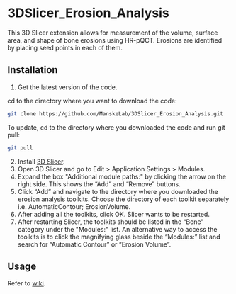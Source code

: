 # 3DSlicer_Erosion_Analysis

This 3D Slicer extension allows for measurement of the volume, surface area, and shape of bone erosions using HR-pQCT. Erosions are identified by placing seed points in each of them.

## Installation
1. Get the latest version of the code. 

cd to the directory where you want to download the code:
```sh
git clone https://github.com/ManskeLab/3DSlicer_Erosion_Analysis.git
```

To update, cd to the directory where you downloaded the code and run git pull:
```sh
git pull
```

2. Install [3D Slicer](https://download.slicer.org/).
3. Open 3D Slicer and go to Edit > Application Settings > Modules. 
4. Expand the box "Additional module paths:" by clicking the arrow on the right side. This shows the “Add” and “Remove” buttons. 
5. Click “Add” and navigate to the directory where you downloaded the erosion analysis toolkits. Choose the directory of each toolkit separately i.e. AutomaticContour; ErosionVolume. 
6. After adding all the toolkits, click OK. Slicer wants to be restarted.
7. After restarting Slicer, the toolkits should be listed in the “Bone” category under the "Modules:" list. An alternative way to access the toolkits is to click the magnifying glass beside the “Modules:” list and search for “Automatic Contour” or “Erosion Volume”. 

## Usage
Refer to [wiki](https://github.com/ManskeLab/3DSlicer_Erosion_Analysis/wiki/The-Erosion-Analysis-User-Manual).
